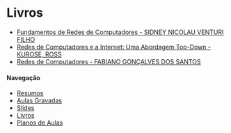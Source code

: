 # Livros

- [Fundamentos de
Redes de Computadores - SIDNEY NICOLAU VENTURI FILHO](https://drive.google.com/open?id=1wPq3FgyIExF6m21of-K6hSbuOf-v_MNQ)
- [Redes de Computadores e a Internet: Uma Abordagem Top-Down - KUROSE, ROSS](https://drive.google.com/open?id=1PbVxExgo78AHiudJ0FW0Z5I46snPEDjL)
- [Redes de Computadores - FABIANO GONÇALVES DOS SANTOS](https://drive.google.com/open?id=1xpLvwbBclHRDJY99h68LRGz4QyAntRxZ)

#### Navegação
- [Resumos](https://github.com/andrenevares/andrenevares/tree/master/redes/resumos)
- [Aulas Gravadas](https://github.com/andrenevares/andrenevares/blob/master/redes/aulasGravadas.md)
- [Slides](https://github.com/andrenevares/andrenevares/blob/master/redes/slides.md)
- [Livros](https://github.com/andrenevares/andrenevares/blob/master/redes/livros.md)
- [Planos de Aulas](https://github.com/andrenevares/andrenevares/blob/master/redes/Planos%20de%20Aulas.md)

